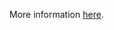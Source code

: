 More information [here](https://docs.prismacloud.io/en/enterprise-edition/policy-reference/aws-policies/public-policies/public-11).
